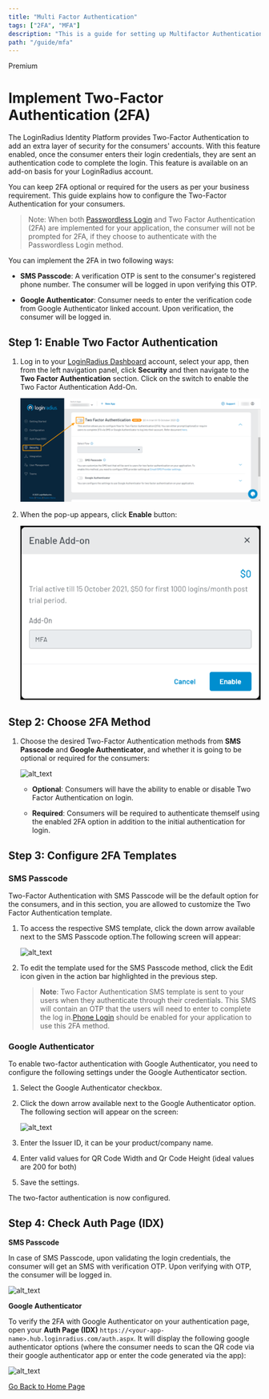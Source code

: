```yaml
---
title: "Multi Factor Authentication"
tags: ["2FA", "MFA"]
description: "This is a guide for setting up Multifactor Authentication."
path: "/guide/mfa"
---
```


<span class="devloper-premium plan-tag">Premium</span>


# Implement Two-Factor Authentication (2FA)

The LoginRadius Identity Platform provides Two-Factor Authentication to add an extra layer of security for the consumers' accounts. With this feature enabled, once the consumer enters their login credentials, they are sent an authentication code to complete the login. This feature is available on an add-on basis for your LoginRadius account.

You can keep 2FA optional or required for the users as per your business requirement. This guide explains how to configure the Two-Factor Authentication for your consumers.

> Note: When both <a href="https://www.loginradius.com/docs/developer/guide/passwordless-login/" target="_blank">Passwordless Login</a> and Two Factor Authentication (2FA) are implemented for your application, the consumer will not be prompted for 2FA, if they choose to authenticate with the Passwordless Login method.

You can implement the 2FA in two following ways:

- **SMS Passcode**: A verification OTP is sent to the consumer's registered phone number. The consumer will be logged in upon verifying this OTP.

- **Google Authenticator**: Consumer needs to enter the verification code from Google Authenticator linked account. Upon verification, the consumer will be logged in.

## Step 1: Enable Two Factor Authentication

1. Log in to your <a href="https://dashboard.loginradius.com/dashboard" target="_blank">LoginRadius Dashboard</a> account, select your app, then from the left navigation panel, click **Security** and then navigate to the **Two Factor Authentication** section. Click on the switch to enable the Two Factor Authentication Add-On.

   ![alt_text](images/addon-switch1.png "image_tooltip")

2. When the pop-up appears, click **Enable** button:

   ![alt_text](images/addon-dialog1.png "image_tooltip")

## Step 2: Choose 2FA Method

1. Choose the desired Two-Factor Authentication methods from **SMS Passcode** and **Google Authenticator**, and whether it is going to be optional or required for the consumers:

   ![alt_text](images/main.png "image_tooltip")

   - **Optional**: Consumers will have the ability to enable or disable Two Factor Authentication on login.

   - **Required**: Consumers will be required to authenticate themself using the enabled 2FA option in addition to the initial authentication for login.

## Step 3: Configure 2FA Templates

### SMS Passcode

Two-Factor Authentication with SMS Passcode will be the default option for the consumers, and in this section, you are allowed to customize the Two Factor Authentication template.

1. To access the respective SMS template, click the down arrow available next to the SMS Passcode option.The following screen will appear:

   ![alt_text](images/onetimepasscode.png "image_tooltip")

2. To edit the template used for the SMS Passcode method, click the Edit icon given in the action bar highlighted in the previous step.

   > **Note**: Two Factor Authentication SMS template is sent to your users when they authenticate through their credentials. This SMS will contain an OTP that the users will need to enter to complete the log in.<a href="https://www.loginradius.com/docs/developer/guide/phone-login" target="_blank">Phone Login</a> should be enabled for your application to use this 2FA method.

### Google Authenticator

To enable two-factor authentication with Google Authenticator, you need to configure the following settings under the Google Authenticator section.

1.  Select the Google Authenticator checkbox.

2.  Click the down arrow available next to the Google Authenticator option. The following section will appear on the screen:

    ![alt_text](images/googleauth.png "image_tooltip")

3.  Enter the Issuer ID, it can be your product/company name.

4.  Enter valid values for QR Code Width and Qr Code Height (ideal values are 200 for both)

5.  Save the settings.

The two-factor authentication is now configured.

## Step 4: Check Auth Page (IDX)

**SMS Passcode**

In case of SMS Passcode, upon validating the login credentials, the consumer will get an SMS with verification OTP. Upon verifying with OTP, the consumer will be logged in.

![alt_text](images/sms-otp.png "image_tooltip")

**Google Authenticator**

To verify the 2FA with Google Authenticator on your authentication page, open your **Auth Page (IDX)** `https://<your-app-name>.hub.loginradius.com/auth.aspx`. It will display the following google authenticator options (where the consumer needs to scan the QR code via their google authenticator app or enter the code generated via the app):

![alt_text](images/google-auth-page.png "image_tooltip")

[Go Back to Home Page](/)

